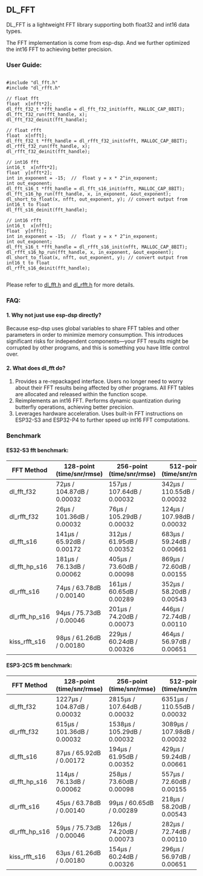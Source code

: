 ## DL_FFT

DL_FFT is a lightweight FFT library supporting both float32 and int16 data types.

The FFT implementation is come from esp-dsp. And we further optimized the int16 FFT to achieving better precision.

### User Guide:
```

#include "dl_fft.h"
#include "dl_rfft.h"

// float fft
float  x[nfft*2];
dl_fft_f32_t *fft_handle = dl_fft_f32_init(nfft, MALLOC_CAP_8BIT);
dl_fft_f32_run(fft_handle, x);
dl_fft_f32_deinit(fft_handle);

// float rfft
float  x[nfft];
dl_fft_f32_t *fft_handle = dl_rfft_f32_init(nfft, MALLOC_CAP_8BIT);
dl_rfft_f32_run(fft_handle, x);
dl_rfft_f32_deinit(fft_handle);

// int16 fft
int16_t  x[nfft*2];
float  y[nfft*2];
int in_exponent = -15;  //  float y = x * 2^in_exponent;
int out_exponent;
dl_fft_s16_t *fft_handle = dl_fft_s16_init(nfft, MALLOC_CAP_8BIT);
dl_fft_s16_hp_run(fft_handle, x, in_exponent, &out_exponent);
dl_short_to_float(x, nfft, out_exponent, y); // convert output from int16_t to float
dl_fft_s16_deinit(fft_handle);

// int16 rfft
int16_t  x[nfft];
float  y[nfft];
int in_exponent = -15;  //  float y = x * 2^in_exponent;
int out_exponent;
dl_fft_s16_t *fft_handle = dl_rfft_s16_init(nfft, MALLOC_CAP_8BIT);
dl_rfft_s16_hp_run(fft_handle, x, in_exponent, &out_exponent);
dl_short_to_float(x, nfft, out_exponent, y); // convert output from int16_t to float
dl_rfft_s16_deinit(fft_handle);


```
Please refer to [dl_fft.h](./dl_fft.h) and [dl_rfft.h](./dl_rfft.h) for more details. 

### FAQ:

#### 1. Why not just use esp-dsp directly? 

Because esp-dsp uses global variables to share FFT tables and other parameters in order to minimize memory consumption. This introduces significant risks for independent components—your FFT results might be corrupted by other programs, and this is something you have little control over.  

#### 2. What does dl_fft do?

1. Provides a re-repackaged interface. Users no longer need to worry about their FFT results being affected by other programs. All FFT tables are allocated and released within the function scope.  
2. Reimplements an int16 FFT. Performs dynamic quantization during butterfly operations, achieving better precision.  
3. Leverages hardware acceleration. Uses built-in FFT instructions on ESP32-S3 and ESP32-P4 to further speed up int16 FFT computations.


### Benchmark

#### ES32-S3 fft benchmark:
| FFT Method         | 128-point (time/snr/rmse) | 256-point (time/snr/rmse) | 512-point (time/snr/rmse) | 1024-point (time/snr/rmse) | 2048-point (time/snr/rmse) |
|--------------------|--------------------------|--------------------------|--------------------------|---------------------------|---------------------------|
| dl_fft_f32         | 72μs / 104.87dB / 0.00032 | 157μs / 107.64dB / 0.00032 | 342μs / 110.55dB / 0.00032 | 739μs / 113.58dB / 0.00032 | 1587μs / 116.91dB / 0.00032 |
| dl_rfft_f32        | 26μs / 101.36dB / 0.00032 | 76μs / 105.29dB / 0.00032 | 124μs / 107.98dB / 0.00032 | 359μs / 110.49dB / 0.00032 | 564μs / 113.90dB / 0.00032 |
| dl_fft_s16         | 141μs / 65.92dB / 0.00172 | 312μs / 61.95dB / 0.00352 | 683μs / 59.24dB / 0.00661 | 1487μs / 56.81dB / 0.01319 | 3216μs / 53.68dB / 0.02622 |
| dl_fft_hp_s16      | 181μs / 76.13dB / 0.00062 | 405μs / 73.60dB / 0.00098 | 869μs / 72.60dB / 0.00155 | 1923μs / 73.05dB / 0.00208 | 4098μs / 69.90dB / 0.00439 |
| dl_rfft_s16        | 74μs / 63.78dB / 0.00140 | 161μs / 60.65dB / 0.00289 | 352μs / 58.20dB / 0.00543 | 764μs / 54.49dB / 0.01128 | 1650μs / 51.85dB / 0.02230 |
| dl_rfft_hp_s16     | 94μs / 75.73dB / 0.00046 | 201μs / 74.20dB / 0.00073 | 446μs / 72.74dB / 0.00110 | 952μs / 72.96dB / 0.00143 | 2087μs / 70.30dB / 0.00295 |
| kiss_rfft_s16      | 98μs / 61.26dB / 0.00180 | 229μs / 60.24dB / 0.00326 | 464μs / 56.97dB / 0.00651 | 1063μs / 53.54dB / 0.01324 | 2153μs / 51.32dB / 0.02560 |


#### ESP3-2C5 fft benchmark:

| FFT Method         | 128-point (time/snr/rmse) | 256-point (time/snr/rmse) | 512-point (time/snr/rmse) | 1024-point (time/snr/rmse) | 2048-point (time/snr/rmse) |
|--------------------|--------------------------|--------------------------|--------------------------|---------------------------|---------------------------|
| dl_fft_f32     | 1227μs / 104.87dB / 0.00032 | 2815μs / 107.64dB / 0.00032 | 6351μs / 110.55dB / 0.00032 | 14143μs / 113.58dB / 0.00032 | 31186μs / 116.91dB / 0.00032 |
| dl_rfft_f32    | 615μs / 101.36dB / 0.00032 | 1538μs / 105.29dB / 0.00032 | 3089μs / 107.98dB / 0.00032 | 7588μs / 110.49dB / 0.00032 | 14890μs / 113.90dB / 0.00032 |
| dl_fft_s16     | 87μs / 65.92dB / 0.00172 | 194μs / 61.95dB / 0.00352 | 429μs / 59.24dB / 0.00661 | 939μs / 56.81dB / 0.01319 |   2039μs/ 53.68dB / 0.02622 |
| dl_fft_hp_s16  | 114μs / 76.13dB / 0.00062 | 258μs / 73.60dB / 0.00098 | 557μs / 72.60dB / 0.00155 | 1237μs / 73.05dB / 0.00208 | 2643μs / 69.90dB / 0.00439 |
| dl_rfft_s16        | 45μs / 63.78dB / 0.00140 | 99μs / 60.65dB / 0.00289 | 218μs / 58.20dB / 0.00543 | 477μs / 54.49dB / 0.01128 | 1035μs / 51.85dB / 0.02230 |
| dl_rfft_hp_s16     | 59μs / 75.73dB / 0.00046 | 126μs / 74.20dB / 0.00073 | 282μs / 72.74dB / 0.00110 | 605μs / 72.96dB / 0.00143 | 1332μs / 70.30dB / 0.00295 |
| kiss_rfft_s16      | 63μs / 61.26dB / 0.00180 | 154μs / 60.24dB / 0.00326 | 296μs / 56.97dB / 0.00651 | 702μs / 53.54dB / 0.01324 | 1366μs / 51.32dB / 0.02560 |

